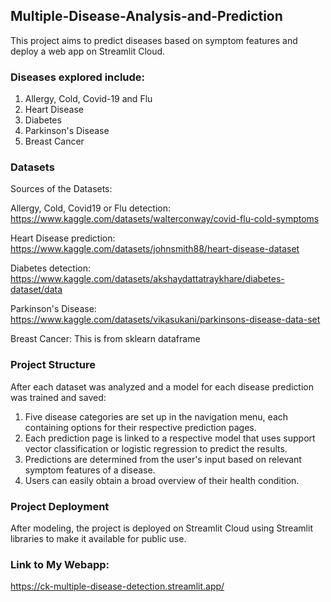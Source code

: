 ## Multiple-Disease-Analysis-and-Prediction

This project aims to predict diseases based on symptom features and deploy a web app on Streamlit Cloud.

### Diseases explored include:
1. Allergy, Cold, Covid-19 and Flu
2. Heart Disease
3. Diabetes
4. Parkinson's Disease
5. Breast Cancer

### Datasets
Sources of the Datasets:

Allergy, Cold, Covid19 or Flu detection:
https://www.kaggle.com/datasets/walterconway/covid-flu-cold-symptoms

Heart Disease prediction:
https://www.kaggle.com/datasets/johnsmith88/heart-disease-dataset

Diabetes detection:
https://www.kaggle.com/datasets/akshaydattatraykhare/diabetes-dataset/data

Parkinson's Disease:
https://www.kaggle.com/datasets/vikasukani/parkinsons-disease-data-set

Breast Cancer: This is from sklearn dataframe


### Project Structure
After each dataset was analyzed and a model for each disease prediction was trained and saved:
1. Five disease categories are set up in the navigation menu, each containing options for their respective prediction pages.
2. Each prediction page is linked to a respective model that uses support vector classification or logistic regression to predict the results.
3. Predictions are determined from the user's input based on relevant symptom features of a disease.
4. Users can easily obtain a broad overview of their health condition.

### Project Deployment
After modeling, the project is deployed on Streamlit Cloud using Streamlit libraries to make it available for public use.

### Link to My Webapp:
https://ck-multiple-disease-detection.streamlit.app/


